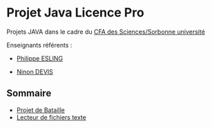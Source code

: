 # Projet Java Licence Pro
Projets JAVA dans le cadre du [CFA des Sciences/Sorbonne université](https://www.cfa-sciences.fr/)



Enseignants référents : 

- [Philippe ESLING](esling@ircam.fr)

- [Ninon DEVIS](ninon.idevis@ircam.fr)

## Sommaire

- [Projet de Bataille](./bataille/)
- [Lecteur de fichiers texte](./lecteur)
